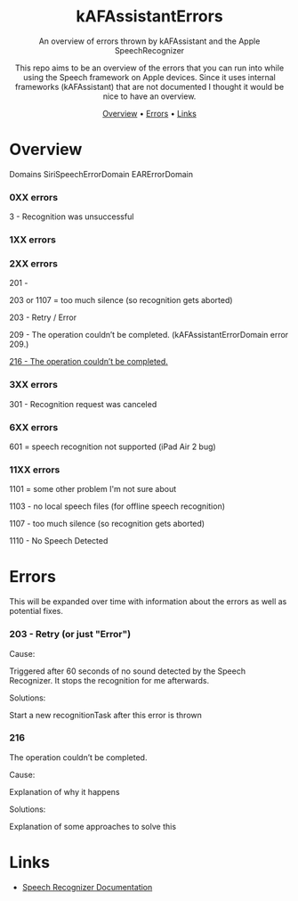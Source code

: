 <!-- markdownlint-configure-file {
  "MD013": {
    "code_blocks": false,
    "tables": false
  },
  "MD033": false,
  "MD041": false
} -->

<div align="center">

# kAFAssistantErrors
  
An overview of errors thrown by kAFAssistant and the Apple SpeechRecognizer 
  
This repo aims to be an overview of the errors that you can run into while using the Speech framework on Apple devices. Since it uses internal frameworks (kAFAssistant) that are not documented I thought it would be nice to have an overview.


[Overview](#overview) •
[Errors](#errors) •
[Links](#links)

</div>

# Overview

Domains
SiriSpeechErrorDomain 
EARErrorDomain

### 0XX errors

3 - Recognition was unsuccessful

### 1XX errors

### 2XX errors

201 - 

203 or 1107 = too much silence (so recognition gets aborted)

203 - Retry / Error

209 - The operation couldn’t be completed. (kAFAssistantErrorDomain error 209.)

[216 - The operation couldn’t be completed.](#216)

### 3XX errors

301 - Recognition request was canceled

### 6XX errors

601 = speech recognition not supported (iPad Air 2 bug)

### 11XX errors

1101 = some other problem I'm not sure about

1103 - no local speech files (for offline speech recognition)

1107 - too much silence (so recognition gets aborted)

1110 - No Speech Detected


# Errors

This will be expanded over time with information about the errors as well as potential fixes.

### 203 - Retry (or just "Error")

Cause:

Triggered after 60 seconds of no sound detected by the Speech Recognizer. It stops the recognition for me afterwards.

Solutions:

Start a new recognitionTask after this error is thrown


### 216
The operation couldn’t be completed.

Cause:

Explanation of why it happens

Solutions:

Explanation of some approaches to solve this





# Links

* [Speech Recognizer Documentation](https://developer.apple.com/documentation/speech)
